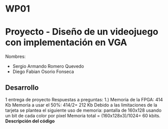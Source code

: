 # WP01
# Proyecto - Diseño de un videojuego con implementación en VGA 
Nombres:
* Sergio Armando Romero Quevedo
* Diego Fabian Osorio Fonseca
## Desarrollo

 1 entrega de proyecto 
 Respuestas a preguntas: 
 1.) Memoria de la FPGA: 414 Kb
 Memoría a usar el 50%: 414/2= 212 Kb
 Debido a las limitaciones de la tarjeta se plantea el siguiente uso de memoria:
 pantalla de 160x128 usando un bit de cada color por pixel 
 Memoria total = (160x128x3)/1024= 60 kbits.
 **Descripción del código**
 
 
